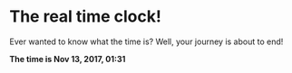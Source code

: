 # The real time clock!

Ever wanted to know what the time is? Well, your journey is about to end!

**The time is Nov 13, 2017, 01:31**